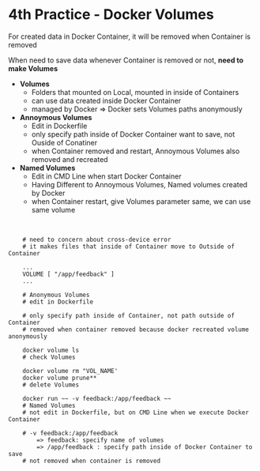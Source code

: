 # 4th Practice - Docker Volumes

For created data in Docker Container, it will be removed when Container is removed 

When need to save data whenever Container is removed or not, **need to make Volumes**

* **Volumes** 
  * Folders that mounted on Local, mounted in inside of Containers
  * can use data created inside Docker Container
  * managed by Docker => Docker sets Volumes paths anonymously
* **Annoymous Volumes**
  * Edit in Dockerfile 
  * only specify path inside of Docker Container want to save, not Ouside of Conatiner
  * when Container removed and restart, Annoymous Volumes also removed and recreated
* **Named Volumes**
  * Edit in CMD Line when start Docker Container
  * Having Different to Annoymous Volumes, Named volumes created by Docker 
  * when Container restart, give Volumes parameter same, we can use same volume
  
</br>
 
        # need to concern about cross-device error
        # it makes files that inside of Container move to Outside of Container 

        ...
        VOLUME [ "/app/feedback" ]
        ...

        # Anonymous Volumes 
        # edit in Dockerfile

        # only specify path inside of Container, not path outside of Container
        # removed when container removed because docker recreated volume anonymously

        docker volume ls
        # check Volumes

        docker volume rm "VOL_NAME'
        docker volume prune** 
        # delete Volumes 

        docker run ~~ -v feedback:/app/feedback ~~
        # Named Volumes 
        # not edit in Dockerfile, but on CMD Line when we execute Docker Container

        # -v feedback:/app/feedback
            => feedback: specify name of volumes 
            => /app/feedback : specify path inside of Docker Container to save
        # not removed when container is removed 
